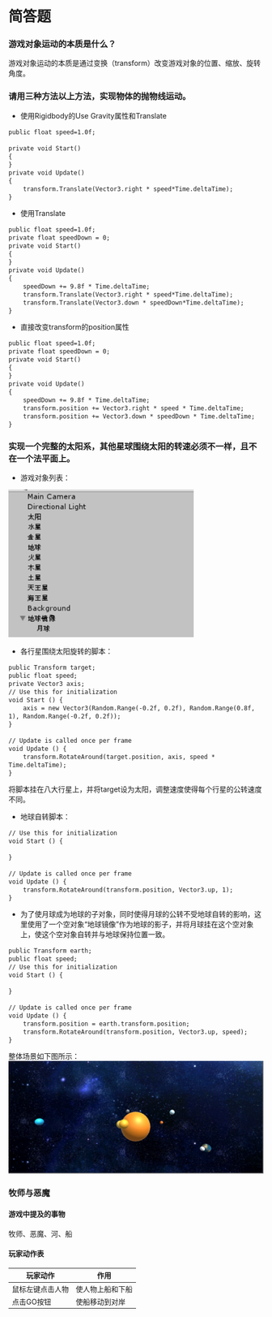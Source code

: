 ﻿简答题
===

### 游戏对象运动的本质是什么？
游戏对象运动的本质是通过变换（transform）改变游戏对象的位置、缩放、旋转角度。
### 请用三种方法以上方法，实现物体的抛物线运动。

 * 使用Rigidbody的Use Gravity属性和Translate
```
public float speed=1.0f;

private void Start()
{
}
private void Update()
{
    transform.Translate(Vector3.right * speed*Time.deltaTime);
}
```

 * 使用Translate
```
public float speed=1.0f;
private float speedDown = 0;
private void Start()
{
}
private void Update()
{
    speedDown += 9.8f * Time.deltaTime;
    transform.Translate(Vector3.right * speed*Time.deltaTime);
    transform.Translate(Vector3.down * speedDown*Time.deltaTime);
}
```
 * 直接改变transform的position属性
```
public float speed=1.0f;
private float speedDown = 0;
private void Start()
{
}
private void Update()
{
    speedDown += 9.8f * Time.deltaTime;
    transform.position += Vector3.right * speed * Time.deltaTime;
    transform.position += Vector3.down * speedDown * Time.deltaTime;
}
```
### 实现一个完整的太阳系，其他星球围绕太阳的转速必须不一样，且不在一个法平面上。
 * 游戏对象列表：

![游戏对象][1]
 
 * 各行星围绕太阳旋转的脚本：
```
public Transform target;
public float speed;
private Vector3 axis;
// Use this for initialization
void Start () {
    axis = new Vector3(Random.Range(-0.2f, 0.2f), Random.Range(0.8f, 1), Random.Range(-0.2f, 0.2f));
}

// Update is called once per frame
void Update () {
    transform.RotateAround(target.position, axis, speed * Time.deltaTime);
}
```
将脚本挂在八大行星上，并将target设为太阳，调整速度使得每个行星的公转速度不同。

 * 地球自转脚本：
```
// Use this for initialization
void Start () {
	
}

// Update is called once per frame
void Update () {
    transform.RotateAround(transform.position, Vector3.up, 1);
}
```

 * 为了使月球成为地球的子对象，同时使得月球的公转不受地球自转的影响，这里使用了一个空对象“地球镜像”作为地球的影子，并将月球挂在这个空对象上，使这个空对象自转并与地球保持位置一致。
```
public Transform earth;
public float speed;
// Use this for initialization
void Start () {
	
}

// Update is called once per frame
void Update () {
    transform.position = earth.transform.position;
    transform.RotateAround(transform.position, Vector3.up, speed);
}
```
整体场景如下图所示：
![场景][2]

### 牧师与恶魔
#### 游戏中提及的事物
牧师、恶魔、河、船
#### 玩家动作表
玩家动作 | 作用
-------- | ----
鼠标左键点击人物 | 使人物上船和下船
点击GO按钮 | 使船移动到对岸

  [1]: https://github.com/zhulinyin/Images/blob/master/%E6%B8%B8%E6%88%8F%E5%AF%B9%E8%B1%A1.PNG
  [2]: https://github.com/zhulinyin/Images/blob/master/%E5%9C%BA%E6%99%AF.PNG